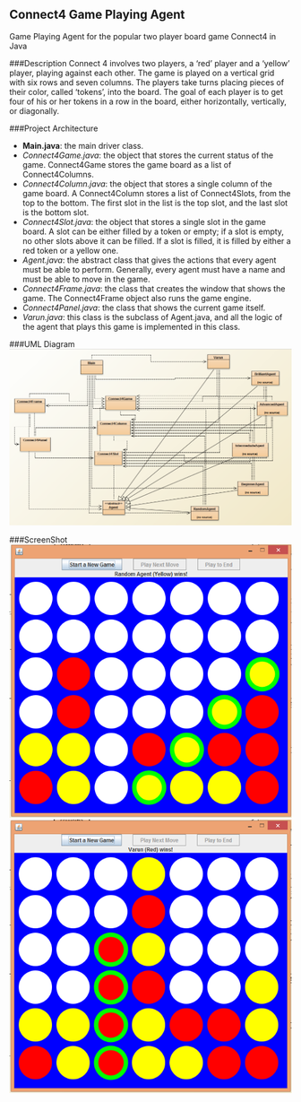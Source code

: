 ## Connect4 Game Playing Agent
Game Playing Agent for the popular two player board game Connect4 in Java

###Description
Connect 4 involves two players, a ‘red’ player and a ‘yellow’ player, playing against
each other. The game is played on a vertical grid with six rows and seven columns. The
players take turns placing pieces of their color, called ‘tokens’, into the board. The goal
of each player is to get four of his or her tokens in a row in the board, either
horizontally, vertically, or diagonally.

###Project Architecture
* **Main.java**: the main driver class. 
* *_Connect4Game.java_*: the object that stores the current status of the game. Connect4Game stores the game board as
a list of Connect4Columns.
* *_Connect4Column.java_*: the object that stores a single column of the game board.
A Connect4Column stores a list of Connect4Slots, from the top to the bottom. The
first slot in the list is the top slot, and the last slot is the bottom slot.
* *_Connect4Slot.java_*: the object that stores a single slot in the game board. A slot
can be either filled by a token or empty; if a slot is empty, no other slots above it
can be filled. If a slot is filled, it is filled by either a red token or a yellow one.
* *_Agent.java_*: the abstract class that gives the actions that every agent must be
able to perform. Generally, every agent must have a name and must be able to
move in the game.
* *_Connect4Frame.java_*: the class that creates the window that shows the game.
The Connect4Frame object also runs the game engine. 
* *_Connect4Panel.java_*: the class that shows the current game itself.
* *_Varun.java_*: this class is the subclass of Agent.java, and all the logic of the agent that plays this game is
implemented in this class.


###UML Diagram
<img src="https://github.com/sharma-varun/Connect4/blob/master/img/Screenshot%20(7).png">

###ScreenShot
<img src="https://github.com/sharma-varun/Connect4/blob/master/img/Screenshot%20(6).png">
<img src="https://github.com/sharma-varun/Connect4/blob/master/img/Screenshot%20(5).png">


